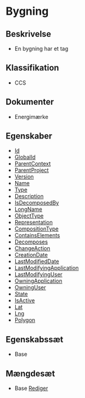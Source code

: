 # Bygning

## Beskrivelse

- En bygning har et tag

## Klassifikation
- CCS
## Dokumenter
- Energimærke
## Egenskaber

- [Id](../../Properties/Administratively/Id.md)
- [GlobalId](../../Properties/Administratively/GlobalId.md)
- [ParentContext](../../Properties/Administratively/ParentContext.md)
- [ParentProject](../../Properties/Administratively/ParentProject.md)
- [Version](../../Properties/Administratively/Version.md)
- [Name](../../Properties/Administratively/Name.md)
- [Type](../../Properties/Administratively/Type.md)
- [Description](../../Properties/Administratively/Description.md)
- [IsDecomposedBy](../../Properties/Administratively/IsDecomposedBy.md)
- [LongName](../../Properties/Administratively/LongName.md)
- [ObjectType](../../Properties/Administratively/ObjectType.md)
- [Representation](../../Properties/Administratively/Representation.md)
- [CompositionType](../../Properties/Administratively/CompositionType.md)
- [ContainsElements](../../Properties/Administratively/ContainsElements.md)
- [Decomposes](../../Properties/Administratively/Decomposes.md)
- [ChangeAction](../../Properties/Administratively/ChangeAction.md)
- [CreationDate](../../Properties/Administratively/CreationDate.md)
- [LastModifiedDate](../../Properties/Administratively/LastModifiedDate.md)
- [LastModifyingApplication](../../Properties/Administratively/LastModifyingApplication.md)
- [LastModifyingUser](../../Properties/Administratively/LastModifyingUser.md)
- [OwningApplication](../../Properties/Administratively/OwningApplication.md)
- [OwningUser](../../Properties/Administratively/OwningUser.md)
- [State](../../Properties/Administratively/State.md)
- [IsActive](../../Properties/Administratively/IsActive.md)
- [Lat](../../Properties/Administratively/Lat.md)
- [Lng](../../Properties/Administratively/Lng.md)
- [Polygon](../../Properties/Administratively/Polygon.md)

## Egenskabssæt
- Base
## Mængdesæt
- Base
[Rediger](https://github.com/FMDatahub/DataDictionary/blob/main/Classes/Spatial/Building.md)
